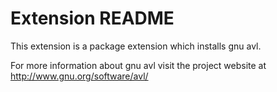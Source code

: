 # Extension README

This extension is a package extension which installs gnu avl.

For more information about gnu avl visit the project website at
http://www.gnu.org/software/avl/

